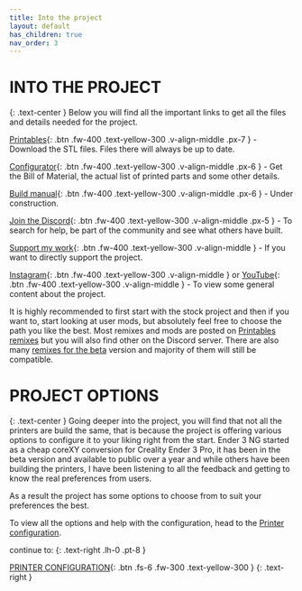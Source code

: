 ```yaml
---
title: Into the project
layout: default
has_children: true
nav_order: 3
---
```

# INTO THE PROJECT
{: .text-center }
Below you will find all the important links to get all the files and details needed for the project.

[Printables]{: .btn .fw-400 .text-yellow-300 .v-align-middle .px-7 } - Download the STL files. Files there will always be up to date.

[Configurator]{: .btn .fw-400 .text-yellow-300 .v-align-middle .px-6 } - Get the Bill of Material, the actual list of printed parts and some other details.

[Build manual]{: .btn .fw-400 .text-yellow-300 .v-align-middle .px-6 } - Under construction.

[Join the Discord]{: .btn .fw-400 .text-yellow-300 .v-align-middle .px-5 } - To search for help, be part of the community and see what others have built.

[Support my work]{: .btn .fw-400 .text-yellow-300 .v-align-middle } - If you want to directly support the project.

[Instagram]{: .btn .fw-400 .text-yellow-300 .v-align-middle } or [YouTube]{: .btn .fw-400 .text-yellow-300 .v-align-middle } - To view some general content about the project.

It is highly recommended to first start with the stock project and then if you want to, start looking at user mods, but absolutely feel free to choose the path you like the best.
Most remixes and mods are posted on [Printables remixes] but you will also find other on the Discord server. There are also many [remixes for the beta] version and majority of them will still be compatible.

# PROJECT OPTIONS
{: .text-center }
Going deeper into the project, you will find that not all the printers are build the same, that is because the project is offering various options to configure it to your liking right from the start.
Ender 3 NG started as a cheap coreXY conversion for Creality Ender 3 Pro, it has been in the beta version and available to public over a year and while others have been building the printers, I have been listening to all the feedback and getting to know the real preferences from users.

As a result the project has some options to choose from to suit your preferences the best.

To view all the options and help with the configuration, head to the [Printer configuration].

continue to:
{: .text-right .lh-0 .pt-8 }

[PRINTER CONFIGURATION]{: .btn .fs-6 .fw-300 .text-yellow-300 }
{: .text-right }

[Printables]: https://www.printables.com/en/model/922401
[Configurator]: https://rh3d.xyz/configure.html
[Build manual]: https://www.rh3d.xyz
[Join the Discord]: https://discord.com/invite/Zkvu6uu2AR
[Instagram]: https://www.instagram.com/RH3D_cz
[YouTube]: https://www.youtube.com/@RH3D_cz?sub_confirmation=1
[Support my work]: https://rh3d.xyz/donate.html
[Printables remixes]: https://www.printables.com/en/model/922401/remixes
[Printer configuration]: https://rh3d.xyz/configure.html
[remixes for the beta]: https://www.printables.com/en/model/469280/remixes
